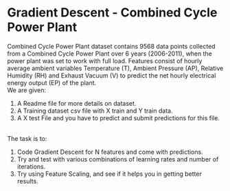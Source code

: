 # Gradient Descent - Combined Cycle Power Plant
Combined Cycle Power Plant dataset contains 9568 data points collected from a Combined Cycle Power Plant over 6 years (2006-2011), when the power plant was set to work with full load. Features consist of hourly average ambient variables Temperature (T), Ambient Pressure (AP), Relative Humidity (RH) and Exhaust Vacuum (V) to predict the net hourly electrical energy output (EP) of the plant.
<br>We are given:<br>
1. A Readme file for more details on dataset. <br>
2. A Training dataset csv file with X train and Y train data. <br>
3. A X test File and you have to predict and submit predictions for this file. <br>

<br>The task is to:<br>
1. Code Gradient Descent for N features and come with predictions.<br>
2. Try and test with various combinations of learning rates and number of iterations.<br>
3. Try using Feature Scaling, and see if it helps you in getting better results. <br>
